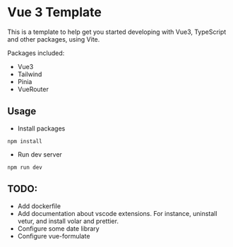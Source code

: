 # Vue 3 Template

This is a template to help get you started developing with Vue3, TypeScript and other packages, using Vite.

Packages included:

- Vue3
- Tailwind
- Pinia
- VueRouter

## Usage

- Install packages

```
npm install
```

- Run dev server

```
npm run dev
```

## TODO:

- Add dockerfile
- Add documentation about vscode extensions. For instance, uninstall vetur, and install volar and prettier.
- Configure some date library
- Configure vue-formulate
